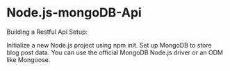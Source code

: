# Node.js-mongoDB-Api
Building  a Restful Api 
Setup:

Initialize a new Node.js project using npm init.
Set up MongoDB to store blog post data. 
You can use the official MongoDB Node.js driver or an ODM like Mongoose.
